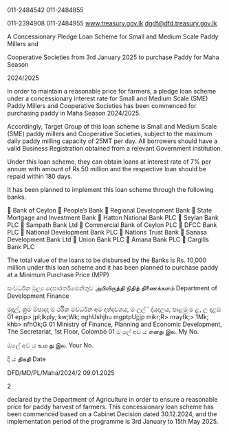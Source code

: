 011-2484542 011-2484855

011-2394908 011-2484955 www.treasury.gov.lk dgdf@dfd.treasury.gov.lk

A Concessionary Pledge Loan Scheme for Small and Medium Scale Paddy Millers and

Cooperative Societies from 3rd January 2025 to purchase Paddy for Maha Season

2024/2025

In order to maintain a reasonable price for farmers, a pledge loan scheme under a concessionary interest rate for Small and Medium Scale (SME) Paddy Millers and Cooperative Societies has been commenced for purchasing paddy in Maha Season 2024/2025.

Accordingly, Target Group of this loan scheme is Small and Medium Scale (SME) paddy millers and Cooperative Societies, subject to the maximum daily paddy milling capacity of 25MT per day. All borrowers should have a valid Business Registration obtained from a relevant Government institution.

Under this loan scheme, they can obtain loans at interest rate of 7% per annum with amount of Rs.50 million and the respective loan should be repaid within 180 days.

It has been planned to implement this loan scheme through the following banks.

 Bank of Ceylon  People’s Bank  Regional Development Bank  State Mortgage and Investment Bank  Hatton National Bank PLC  Seylan Bank PLC  Sampath Bank Ltd  Commercial Bank of Ceylon PLC  DFCC Bank PLC  National Development Bank PLC  Nations Trust Bank  Sanasa Development Bank Ltd  Union Bank PLC  Amana Bank PLC  Cargills Bank PLC

The total value of the loans to be disbursed by the Banks is Rs. 10,000 million under this loan scheme and it has been planned to purchase paddy at a Minimum Purchase Price (MPP)

සංවර්ධන මූල්‍ය දෙපාරර්තමෙන්තුව அபிவிருத்தி நிதித் திணைக்களம் Department of Development Finance

මුදල්, ක්‍රම ම්පාදද ම ර්ථික මවර්ධන අම දත්‍දවශය, ම ලල් ් ද්යදලය, පාළමු ම ළ, ල දළඹ 01 epjp> jpl;lkply; kw;Wk; nghUshjhu mgptpUj;jp mikr;R> nrayfk;> 1Mk; khb> nfhOk;G 01 Ministry of Finance, Planning and Economic Development, The Secretariat, 1st Floor, Colombo 01 ම ලේ අව ය எனது இல. My No.

ඔලේ අව ය உம து இல. Your No.

දි ය திகதி Date

DFD/MD/PL/Maha/2024/2 09.01.2025

2

declared by the Department of Agriculture in order to ensure a reasonable price for paddy harvest of farmers. This concessionary loan scheme has been commenced based on a Cabinet Decision dated 30.12.2024, and the implementation period of the programme is 3rd January to 15th May 2025.